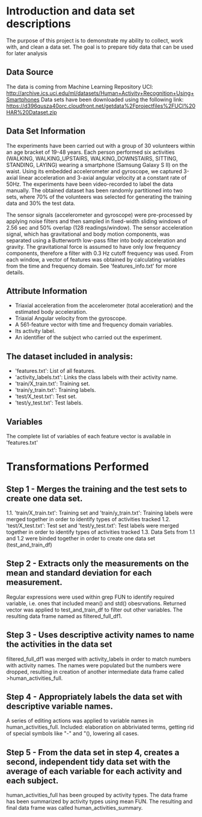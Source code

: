 # Introduction and data set descriptions
The purpose of this project is to demonstrate my ability to collect, work with, and clean a data set.
The goal is to prepare tidy data that can be used for later analysis

## Data Source
The data is coming from Machine Learning Repository UCI:
http://archive.ics.uci.edu/ml/datasets/Human+Activity+Recognition+Using+Smartphones
Data sets have been downloaded using the following link:
https://d396qusza40orc.cloudfront.net/getdata%2Fprojectfiles%2FUCI%20HAR%20Dataset.zip

## Data Set Information
The experiments have been carried out with a group of 30 volunteers within an age bracket of 19-48 years. Each person performed six activities (WALKING, WALKING_UPSTAIRS, WALKING_DOWNSTAIRS, SITTING, STANDING, LAYING) wearing a smartphone (Samsung Galaxy S II) on the waist. Using its embedded accelerometer and gyroscope, we captured 3-axial linear acceleration and 3-axial angular velocity at a constant rate of 50Hz. The experiments have been video-recorded to label the data manually. The obtained dataset has been randomly partitioned into two sets, where 70% of the volunteers was selected for generating the training data and 30% the test data. 

The sensor signals (accelerometer and gyroscope) were pre-processed by applying noise filters and then sampled in fixed-width sliding windows of 2.56 sec and 50% overlap (128 readings/window). The sensor acceleration signal, which has gravitational and body motion components, was separated using a Butterworth low-pass filter into body acceleration and gravity. The gravitational force is assumed to have only low frequency components, therefore a filter with 0.3 Hz cutoff frequency was used. From each window, a vector of features was obtained by calculating variables from the time and frequency domain. See 'features_info.txt' for more details. 

## Attribute Information
- Triaxial acceleration from the accelerometer (total acceleration) and the estimated body acceleration.
- Triaxial Angular velocity from the gyroscope. 
- A 561-feature vector with time and frequency domain variables. 
- Its activity label. 
- An identifier of the subject who carried out the experiment.

## The dataset included in analysis:
- 'features.txt': List of all features.
- 'activity_labels.txt': Links the class labels with their activity name.
- 'train/X_train.txt': Training set.
- 'train/y_train.txt': Training labels.
- 'test/X_test.txt': Test set.
- 'test/y_test.txt': Test labels.

## Variables

The complete list of variables of each feature vector is available in 'features.txt'

# Transformations Performed

## Step 1 - Merges the training and the test sets to create one data set.
1.1. 'train/X_train.txt': Training set and 'train/y_train.txt': Training labels were merged together in order to identify types of activities tracked
1.2. 'test/X_test.txt': Test set and 'test/y_test.txt': Test labels were merged together in order to identify types of activities tracked
1.3. Data Sets from 1.1 and 1.2 were binded together in order to create one data set (test_and_train_df)

## Step 2 - Extracts only the measurements on the mean and standard deviation for each measurement.
Regular expressions were used within grep FUN to identify required variable, i.e. ones that included mean() and std() obesrvations.
Returned vector was applied to test_and_train_df to filter out other variables. The resulting data frame named as filtered_full_df1.

## Step 3 - Uses descriptive activity names to name the activities in the data set
filtered_full_df1 was merged with activity_labels in order to match numbers with activity names. The names were populated but the numbers were dropped, resulting in creation of another intermediate data frame called >human_activities_full. 

## Step 4 - Appropriately labels the data set with descriptive variable names.
A series of editing actions was applied to variable names in human_activities_full. Included: elaboration on abbriviated terms, getting rid of special symbols like "-" and "(), lowering all cases.

## Step 5 - From the data set in step 4, creates a second, independent tidy data set with the average of each variable for each activity and each subject.
human_activities_full has been grouped by activity types. The data frame has been summarized by activity types using mean FUN. The resulting and final data frame was called human_activities_summary.
